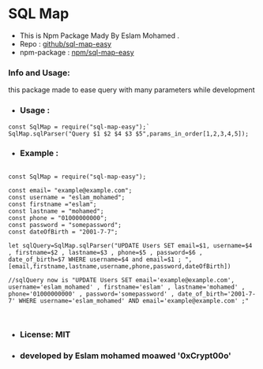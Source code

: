 # SQL Map
- This is Npm  Package Mady By Eslam Mohamed . 
- Repo : [github/sql-map-easy](https://github.com/Crypt00o/sql-map-easy)
- npm-package : [npm/sql-map-easy](https://www.npmjs.com/package/sql-map-easy) 
### Info and Usage:
this package made to ease query with many parameters while development
- ### Usage :
```
const SqlMap = require("sql-map-easy");`
SqlMap.sqlParser("Query $1 $2 $4 $3 $5",params_in_order[1,2,3,4,5]);
```

- ### Example :

```

const SqlMap = require("sql-map-easy");

const email= "example@example.com";
const username = "eslam_mohamed";
const firstname ="eslam";
const lastname = "mohamed";
const phone = "01000000000";
const password = "somepassword";
const dateOfBirth = "2001-7-7";

let sqlQuery=SqlMap.sqlParser("UPDATE Users SET email=$1, username=$4 , firstname=$2 , lastname=$3 , phone=$5 , password=$6 , date_of_birth=$7 WHERE username=$4 and email=$1 ; ",[email,firstname,lastname,username,phone,password,dateOfBirth])

//sqlQuery now is "UPDATE Users SET email='example@example.com', username='eslam_mohamed' , firstname='eslam' , lastname='mohamed' , phone='01000000000' , password='somepassword' , date_of_birth='2001-7-7' WHERE username='eslam_mohamed' AND email='example@example.com' ;"



```

- ###  License: MIT
- ### developed by Eslam mohamed moawed '0xCrypt00o'
